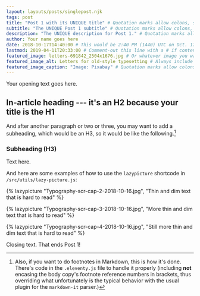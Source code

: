 ```yaml
---
layout: layouts/posts/singlepost.njk
tags: post
title: "Post 1 with its UNIQUE title" # Quotation marks allow colons, semicolons, etc.
subtitle: "The UNIQUE Post 1 subtitle" # Quotation marks allow colons, semicolons, etc.
description: "The UNIQUE description for Post 1." # Quotation marks allow colons, semicolons, etc.
author: Your name goes here
date: 2018-10-17T14:40:00 # This would be 2:40 PM (1440) UTC on Oct. 17, 2018
lastmod: 2019-04-11T20:33:00 # Comment-out this line with a # if content is unchanged
featured_image: letters-691842_2504x1676.jpg # Or whatever image you want to use
featured_image_alt: Letters for old-style typesetting # Always include an ALT tag for accessibility
featured_image_caption: "Image: Pixabay" # Quotation marks allow colons, semicolons, etc.
---
```


Your opening text goes here.

## In-article heading --- it's an H2 because your title is the H1

And after another paragraph or two or three, you may want to add a subheading, which would be an H3, so it would be like the following.[^fnExample]

[^fnExample]: Also, if you want to do footnotes in Markdown, this is how it's done. There's code in the `.eleventy.js` file to handle it properly (including **not** encasing the body copy's footnote reference numbers in brackets, thus overriding what unfortunately is the typical behavior with the usual plugin for the `markdown-it` parser.)

### Subheading (H3)

Text here.

And here are some examples of how to use the `lazypicture` shortcode in `/src/utils/lazy-picture.js`:

{% lazypicture "Typography-scr-cap-2-2018-10-16.jpg", "Thin and dim text that is hard to read" %}

{% lazypicture "Typography-scr-cap-3-2018-10-16.jpg", "More thin and dim text that is hard to read" %}

{% lazypicture "Typography-scr-cap-4-2018-10-16.jpg", "Still more thin and dim text that is hard to read" %}

Closing text. That ends Post 1!